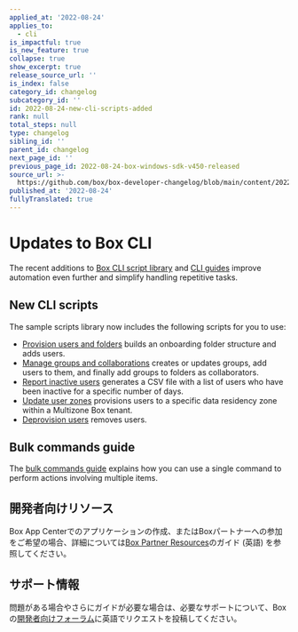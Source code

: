 ```yaml
---
applied_at: '2022-08-24'
applies_to:
  - cli
is_impactful: true
is_new_feature: true
collapse: true
show_excerpt: true
release_source_url: ''
is_index: false
category_id: changelog
subcategory_id: ''
id: 2022-08-24-new-cli-scripts-added
rank: null
total_steps: null
type: changelog
sibling_id: ''
parent_id: changelog
next_page_id: ''
previous_page_id: 2022-08-24-box-windows-sdk-v450-released
source_url: >-
  https://github.com/box/box-developer-changelog/blob/main/content/2022/08-24-new-cli-scripts-added.md
published_at: '2022-08-24'
fullyTranslated: true
---
```

# Updates to Box CLI

The recent additions to [Box CLI script library][1] and [CLI guides][2] improve automation even further and simplify handling repetitive tasks.

<!-- more -->

## New CLI scripts

The sample scripts library now includes the following scripts for you to use:

* [Provision users and folders][3] builds an onboarding folder structure and adds users.
* [Manage groups and collaborations][4] creates or updates groups, add users to them, and finally add groups to folders as collaborators.
* [Report inactive users][5] generates a CSV file with a list of users who have been inactive for a specific number of days.
* [Update user zones][6] provisions users to a specific data residency zone within a Multizone Box tenant.
* [Deprovision users][7] removes users.

## Bulk commands guide

The [bulk commands guide][8] explains how you can use a single command to perform actions involving multiple items.

## 開発者向けリソース

Box App Centerでのアプリケーションの作成、またはBoxパートナーへの参加をご希望の場合、詳細については[Box Partner Resources][9]のガイド (英語) を参照してください。

## サポート情報

問題がある場合やさらにガイドが必要な場合は、必要なサポートについて、Boxの[開発者向けフォーラム][10]に英語でリクエストを投稿してください。

[1]: g://cli/scripts

[2]: g://cli/cli-docs

[3]: g://cli/scripts/provision-users-folders

[4]: g://cli/scripts/manage-groups-collaborations

[5]: g://cli/scripts/report-inactive-users

[6]: g://cli/scripts/user-zones-mass-update

[7]: g://cli/scripts/deprovision-users

[8]: g://cli/cli-docs/bulk-commands

[9]: https://support.box.com/hc/en-us/community/topics/360001932973-Platform-and-Developer-Forum

[10]: https://support.box.com/hc/en-us/sections/360009473734-Box-Partner-Resources

